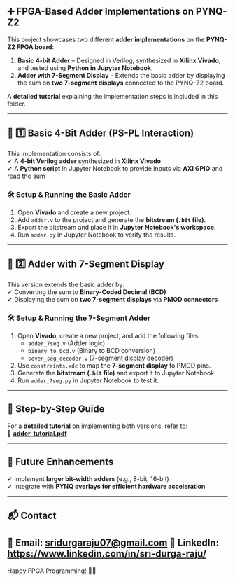## ➕ FPGA-Based Adder Implementations on PYNQ-Z2  

This project showcases two different **adder implementations** on the **PYNQ-Z2 FPGA board**:  
1. **Basic 4-bit Adder** – Designed in Verilog, synthesized in **Xilinx Vivado**, and tested using **Python in Jupyter Notebook**.  
2. **Adder with 7-Segment Display** – Extends the basic adder by displaying the sum on **two 7-segment displays** connected to the PYNQ-Z2 board.  

A **detailed tutorial** explaining the implementation steps is included in this folder.  

---

## 🔹 **1️⃣ Basic 4-Bit Adder (PS-PL Interaction)**  

This implementation consists of:  
✔ A **4-bit Verilog adder** synthesized in **Xilinx Vivado**  
✔ A **Python script** in Jupyter Notebook to provide inputs via **AXI GPIO** and read the sum  

### **🛠 Setup & Running the Basic Adder**
1. Open **Vivado** and create a new project.  
2. Add `adder.v` to the project and generate the **bitstream (`.bit` file)**.  
3. Export the bitstream and place it in **Jupyter Notebook's workspace**.  
4. Run `adder.py` in Jupyter Notebook to verify the results.  

---

## 🔹 **2️⃣ Adder with 7-Segment Display**  

This version extends the basic adder by:  
✔ Converting the sum to **Binary-Coded Decimal (BCD)**  
✔ Displaying the sum on **two 7-segment displays** via **PMOD connectors**  

### **🛠 Setup & Running the 7-Segment Adder**  
1. Open **Vivado**, create a new project, and add the following files:  
   - `adder_7seg.v` (Adder logic)  
   - `binary_to_bcd.v` (Binary to BCD conversion)  
   - `seven_seg_decoder.v` (7-segment display decoder)  
2. Use `constraints.xdc` to map the **7-segment display** to PMOD pins.  
3. Generate the **bitstream (`.bit` file)** and export it to Jupyter Notebook.  
4. Run `adder_7seg.py` in Jupyter Notebook to test it.  

---

## 📘 **Step-by-Step Guide**  
For a **detailed tutorial** on implementing both versions, refer to:  
📄 **[adder_tutorial.pdf](./adder_tutorial.pdf)**  

---

## 📌 Future Enhancements  
✔ Implement **larger bit-width adders** (e.g., 8-bit, 16-bit)  
✔ Integrate with **PYNQ overlays for efficient hardware acceleration**  

---

## 📬 Contact  
📧 Email: sridurgaraju07@gmail.com
🔗 LinkedIn: https://www.linkedin.com/in/sri-durga-raju/
---

Happy FPGA Programming! 🚀✨  

